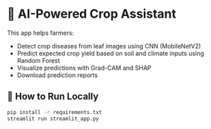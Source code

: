 # 🌾 AI-Powered Crop Assistant

This app helps farmers:
- Detect crop diseases from leaf images using CNN (MobileNetV2)
- Predict expected crop yield based on soil and climate inputs using Random Forest
- Visualize predictions with Grad-CAM and SHAP
- Download prediction reports

## 🚀 How to Run Locally

```bash
pip install -r requirements.txt
streamlit run streamlit_app.py
